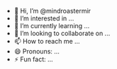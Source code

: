 - 👋 Hi, I’m @mindroastermir
- 👀 I’m interested in ...
- 🌱 I’m currently learning ...
- 💞️ I’m looking to collaborate on ...
- 📫 How to reach me ...
- 😄 Pronouns: ...
- ⚡ Fun fact: ...

<!---
mindroastermir/mindroastermir is a ✨ special ✨ repository because its `README.md` (this file) appears on your GitHub profile.
You can click the Preview link to take a look at your changes.
--->

